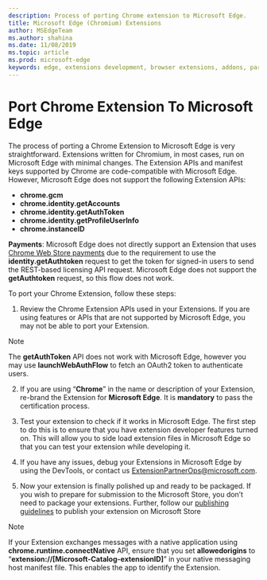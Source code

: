 ```yaml
---
description: Process of porting Chrome extension to Microsoft Edge.
title: Microsoft Edge (Chromium) Extensions
author: MSEdgeTeam
ms.author: shahina
ms.date: 11/08/2019
ms.topic: article
ms.prod: microsoft-edge
keywords: edge, extensions development, browser extensions, addons, partner center, developer
---
```


# Port Chrome Extension To Microsoft Edge  

The process of porting a Chrome Extension to Microsoft Edge is very straightforward. Extensions written for Chromium, in most cases, run on Microsoft Edge with minimal changes.  The Extension APIs and manifest keys supported by Chrome are code-compatible with Microsoft Edge.  However, Microsoft Edge does not support the following Extension APIs: 

- **chrome.gcm**
- **chrome.identity.getAccounts**
- **chrome.identity.getAuthToken**
- **chrome.identity.getProfileUserInfo**
- **chrome.instanceID**

**Payments**: Microsoft Edge does not directly support an Extension that uses [Chrome Web Store payments](https://developer.chrome.com/webstore/one_time_payments) due to the requirement to use the **identity.getAuthtoken** request to get the token for signed-in users to send the REST-based licensing API request.  Microsoft Edge does not support the **getAuthtoken** request, so this flow does not work.  

To port your Chrome Extension, follow these steps:  
1.	Review the Chrome Extension APIs used in your Extensions.  If you are using features or APIs that are not supported by Microsoft Edge, you may not be able to port your Extension.  

> [!NOTE]
> The **getAuthToken** API does not work with Microsoft Edge, however you may use **launchWebAuthFlow** to fetch an OAuth2 token to authenticate users.  

2.	If you are using “**Chrome**” in the name or description of your Extension, re-brand the Extension for **Microsoft Edge**.  It is **mandatory** to pass the certification process.
 
3.	Test your extension to check if it works in Microsoft Edge. The first step to do this is to ensure that you have extension developer features turned on. This will allow you to side load extension files in Microsoft Edge so that you can test your extension while developing it.


4.	If you have any issues, debug your Extensions in Microsoft Edge by using the DevTools, or contact us ExtensionPartnerOps@microsoft.com. 

5.	Now your extension is finally polished up and ready to be packaged. If you wish to prepare for submission to the Microsoft Store, you don’t need to package your extensions. Further, follow our [publishing guidelines](../publish/publish-extension.md) to publish your extension on Microsoft Store
> [!NOTE]
> If your Extension exchanges messages with a native application using **chrome.runtime.connectNative** API, ensure that you set **allowedorigins** to “**extension://[Microsoft-Catalog-extensionID]**” in your native messaging host manifest file. This enables the app to identify the Extension.   


